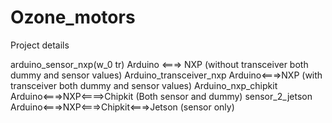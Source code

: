 # Ozone_motors
Project details

arduino_sensor_nxp(w_0 tr) Arduino <===> NXP (without transceiver both dummy and sensor values) 
Arduino_transceiver_nxp Arduino<===>NXP (with transceiver both dummy and sensor values)
Arduino_nxp_chipkit Arduino<===>NXP<====>Chipkit (Both sensor and dummy)
sensor_2_jetson Arduino<===>NXP<===>Chipkit<===>Jetson (sensor only)
